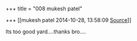 +++
title = "008 mukesh patel"

+++
[[mukesh patel	2014-10-28, 13:58:09 [Source](https://groups.google.com/g/samskrita/c/NwcH8aSr9YM)]]



Its too good yard....thanks bro....

